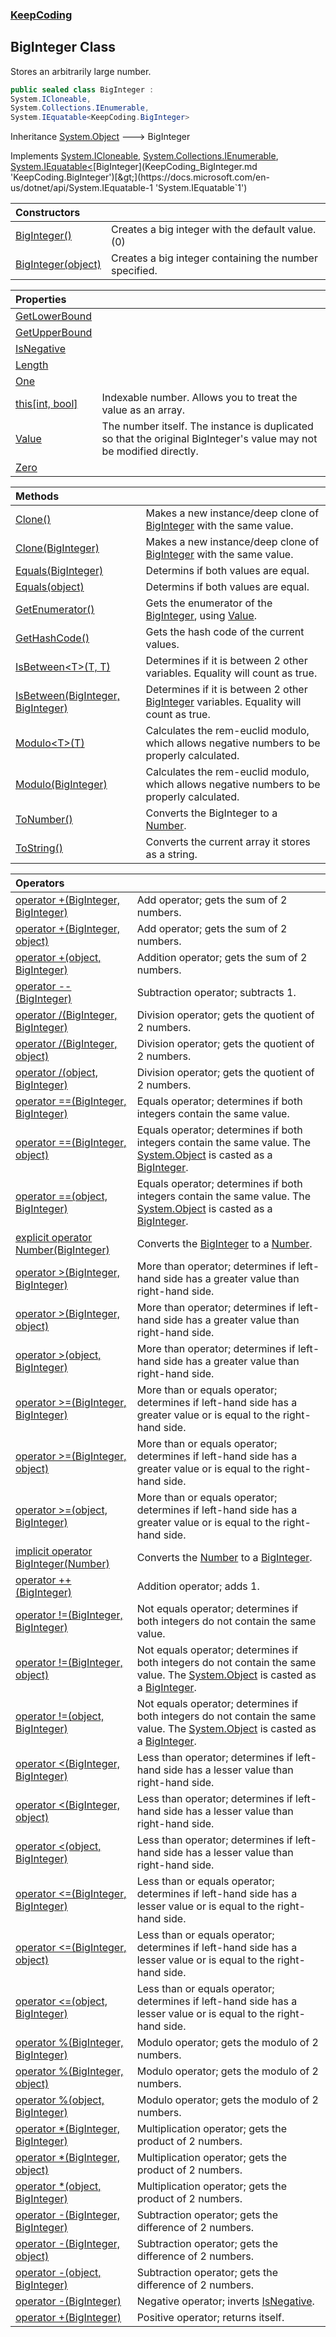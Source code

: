 ### [KeepCoding](KeepCoding.md 'KeepCoding')
## BigInteger Class
Stores an arbitrarily large number.  
```csharp
public sealed class BigInteger :
System.ICloneable,
System.Collections.IEnumerable,
System.IEquatable<KeepCoding.BigInteger>
```

Inheritance [System.Object](https://docs.microsoft.com/en-us/dotnet/api/System.Object 'System.Object') &#129106; BigInteger  

Implements [System.ICloneable](https://docs.microsoft.com/en-us/dotnet/api/System.ICloneable 'System.ICloneable'), [System.Collections.IEnumerable](https://docs.microsoft.com/en-us/dotnet/api/System.Collections.IEnumerable 'System.Collections.IEnumerable'), [System.IEquatable&lt;](https://docs.microsoft.com/en-us/dotnet/api/System.IEquatable-1 'System.IEquatable`1')[BigInteger](KeepCoding_BigInteger.md 'KeepCoding.BigInteger')[&gt;](https://docs.microsoft.com/en-us/dotnet/api/System.IEquatable-1 'System.IEquatable`1')  

| Constructors | |
| :--- | :--- |
| [BigInteger()](KeepCoding_BigInteger_BigInteger().md 'KeepCoding.BigInteger.BigInteger()') | Creates a big integer with the default value. (0)<br/> |
| [BigInteger(object)](KeepCoding_BigInteger_BigInteger(object).md 'KeepCoding.BigInteger.BigInteger(object)') | Creates a big integer containing the number specified.<br/> |

| Properties | |
| :--- | :--- |
| [GetLowerBound](KeepCoding_BigInteger_GetLowerBound.md 'KeepCoding.BigInteger.GetLowerBound') |  |
| [GetUpperBound](KeepCoding_BigInteger_GetUpperBound.md 'KeepCoding.BigInteger.GetUpperBound') |  |
| [IsNegative](KeepCoding_BigInteger_IsNegative.md 'KeepCoding.BigInteger.IsNegative') |  |
| [Length](KeepCoding_BigInteger_Length.md 'KeepCoding.BigInteger.Length') |  |
| [One](KeepCoding_BigInteger_One.md 'KeepCoding.BigInteger.One') |  |
| [this[int, bool]](KeepCoding_BigInteger_this_int_bool_.md 'KeepCoding.BigInteger.this[int, bool]') | Indexable number. Allows you to treat the value as an array.<br/> |
| [Value](KeepCoding_BigInteger_Value.md 'KeepCoding.BigInteger.Value') | The number itself. The instance is duplicated so that the original BigInteger's value may not be modified directly.<br/> |
| [Zero](KeepCoding_BigInteger_Zero.md 'KeepCoding.BigInteger.Zero') |  |

| Methods | |
| :--- | :--- |
| [Clone()](KeepCoding_BigInteger_Clone().md 'KeepCoding.BigInteger.Clone()') | Makes a new instance/deep clone of [BigInteger](KeepCoding_BigInteger.md 'KeepCoding.BigInteger') with the same value.<br/> |
| [Clone(BigInteger)](KeepCoding_BigInteger_Clone(KeepCoding_BigInteger).md 'KeepCoding.BigInteger.Clone(KeepCoding.BigInteger)') | Makes a new instance/deep clone of [BigInteger](KeepCoding_BigInteger.md 'KeepCoding.BigInteger') with the same value.<br/> |
| [Equals(BigInteger)](KeepCoding_BigInteger_Equals(KeepCoding_BigInteger).md 'KeepCoding.BigInteger.Equals(KeepCoding.BigInteger)') | Determins if both values are equal.<br/> |
| [Equals(object)](KeepCoding_BigInteger_Equals(object).md 'KeepCoding.BigInteger.Equals(object)') | Determins if both values are equal.<br/> |
| [GetEnumerator()](KeepCoding_BigInteger_GetEnumerator().md 'KeepCoding.BigInteger.GetEnumerator()') | Gets the enumerator of the [BigInteger](KeepCoding_BigInteger.md 'KeepCoding.BigInteger'), using [Value](KeepCoding_BigInteger_Value.md 'KeepCoding.BigInteger.Value').<br/> |
| [GetHashCode()](KeepCoding_BigInteger_GetHashCode().md 'KeepCoding.BigInteger.GetHashCode()') | Gets the hash code of the current values.<br/> |
| [IsBetween&lt;T&gt;(T, T)](KeepCoding_BigInteger_IsBetween_T_(T_T).md 'KeepCoding.BigInteger.IsBetween&lt;T&gt;(T, T)') | Determines if it is between 2 other variables. Equality will count as true.<br/> |
| [IsBetween(BigInteger, BigInteger)](KeepCoding_BigInteger_IsBetween(KeepCoding_BigInteger_KeepCoding_BigInteger).md 'KeepCoding.BigInteger.IsBetween(KeepCoding.BigInteger, KeepCoding.BigInteger)') | Determines if it is between 2 other [BigInteger](KeepCoding_BigInteger.md 'KeepCoding.BigInteger') variables. Equality will count as true.<br/> |
| [Modulo&lt;T&gt;(T)](KeepCoding_BigInteger_Modulo_T_(T).md 'KeepCoding.BigInteger.Modulo&lt;T&gt;(T)') | Calculates the rem-euclid modulo, which allows negative numbers to be properly calculated.<br/> |
| [Modulo(BigInteger)](KeepCoding_BigInteger_Modulo(KeepCoding_BigInteger).md 'KeepCoding.BigInteger.Modulo(KeepCoding.BigInteger)') | Calculates the rem-euclid modulo, which allows negative numbers to be properly calculated.<br/> |
| [ToNumber()](KeepCoding_BigInteger_ToNumber().md 'KeepCoding.BigInteger.ToNumber()') | Converts the BigInteger to a [Number](KeepCoding_Number.md 'KeepCoding.Number').<br/> |
| [ToString()](KeepCoding_BigInteger_ToString().md 'KeepCoding.BigInteger.ToString()') | Converts the current array it stores as a string.<br/> |

| Operators | |
| :--- | :--- |
| [operator +(BigInteger, BigInteger)](KeepCoding_BigInteger_op_Addition(KeepCoding_BigInteger_KeepCoding_BigInteger).md 'KeepCoding.BigInteger.op_Addition(KeepCoding.BigInteger, KeepCoding.BigInteger)') | Add operator; gets the sum of 2 numbers.<br/> |
| [operator +(BigInteger, object)](KeepCoding_BigInteger_op_Addition(KeepCoding_BigInteger_object).md 'KeepCoding.BigInteger.op_Addition(KeepCoding.BigInteger, object)') | Add operator; gets the sum of 2 numbers.<br/> |
| [operator +(object, BigInteger)](KeepCoding_BigInteger_op_Addition(object_KeepCoding_BigInteger).md 'KeepCoding.BigInteger.op_Addition(object, KeepCoding.BigInteger)') | Addition operator; gets the sum of 2 numbers.<br/> |
| [operator --(BigInteger)](KeepCoding_BigInteger_op_Decrement(KeepCoding_BigInteger).md 'KeepCoding.BigInteger.op_Decrement(KeepCoding.BigInteger)') | Subtraction operator; subtracts 1.<br/> |
| [operator /(BigInteger, BigInteger)](KeepCoding_BigInteger_op_Division(KeepCoding_BigInteger_KeepCoding_BigInteger).md 'KeepCoding.BigInteger.op_Division(KeepCoding.BigInteger, KeepCoding.BigInteger)') | Division operator; gets the quotient of 2 numbers.<br/> |
| [operator /(BigInteger, object)](KeepCoding_BigInteger_op_Division(KeepCoding_BigInteger_object).md 'KeepCoding.BigInteger.op_Division(KeepCoding.BigInteger, object)') | Division operator; gets the quotient of 2 numbers.<br/> |
| [operator /(object, BigInteger)](KeepCoding_BigInteger_op_Division(object_KeepCoding_BigInteger).md 'KeepCoding.BigInteger.op_Division(object, KeepCoding.BigInteger)') | Division operator; gets the quotient of 2 numbers.<br/> |
| [operator ==(BigInteger, BigInteger)](KeepCoding_BigInteger_op_Equality(KeepCoding_BigInteger_KeepCoding_BigInteger).md 'KeepCoding.BigInteger.op_Equality(KeepCoding.BigInteger, KeepCoding.BigInteger)') | Equals operator; determines if both integers contain the same value.<br/> |
| [operator ==(BigInteger, object)](KeepCoding_BigInteger_op_Equality(KeepCoding_BigInteger_object).md 'KeepCoding.BigInteger.op_Equality(KeepCoding.BigInteger, object)') | Equals operator; determines if both integers contain the same value. The [System.Object](https://docs.microsoft.com/en-us/dotnet/api/System.Object 'System.Object') is casted as a [BigInteger](KeepCoding_BigInteger.md 'KeepCoding.BigInteger').<br/> |
| [operator ==(object, BigInteger)](KeepCoding_BigInteger_op_Equality(object_KeepCoding_BigInteger).md 'KeepCoding.BigInteger.op_Equality(object, KeepCoding.BigInteger)') | Equals operator; determines if both integers contain the same value. The [System.Object](https://docs.microsoft.com/en-us/dotnet/api/System.Object 'System.Object') is casted as a [BigInteger](KeepCoding_BigInteger.md 'KeepCoding.BigInteger').<br/> |
| [explicit operator Number(BigInteger)](KeepCoding_BigInteger_op_ExplicitKeepCoding_Number(KeepCoding_BigInteger).md 'KeepCoding.BigInteger.op_Explicit KeepCoding.Number(KeepCoding.BigInteger)') | Converts the [BigInteger](KeepCoding_BigInteger.md 'KeepCoding.BigInteger') to a [Number](KeepCoding_Number.md 'KeepCoding.Number').<br/> |
| [operator &gt;(BigInteger, BigInteger)](KeepCoding_BigInteger_op_GreaterThan(KeepCoding_BigInteger_KeepCoding_BigInteger).md 'KeepCoding.BigInteger.op_GreaterThan(KeepCoding.BigInteger, KeepCoding.BigInteger)') | More than operator; determines if left-hand side has a greater value than right-hand side.<br/> |
| [operator &gt;(BigInteger, object)](KeepCoding_BigInteger_op_GreaterThan(KeepCoding_BigInteger_object).md 'KeepCoding.BigInteger.op_GreaterThan(KeepCoding.BigInteger, object)') | More than operator; determines if left-hand side has a greater value than right-hand side.<br/> |
| [operator &gt;(object, BigInteger)](KeepCoding_BigInteger_op_GreaterThan(object_KeepCoding_BigInteger).md 'KeepCoding.BigInteger.op_GreaterThan(object, KeepCoding.BigInteger)') | More than operator; determines if left-hand side has a greater value than right-hand side.<br/> |
| [operator &gt;=(BigInteger, BigInteger)](KeepCoding_BigInteger_op_GreaterThanOrEqual(KeepCoding_BigInteger_KeepCoding_BigInteger).md 'KeepCoding.BigInteger.op_GreaterThanOrEqual(KeepCoding.BigInteger, KeepCoding.BigInteger)') | More than or equals operator; determines if left-hand side has a greater value or is equal to the right-hand side.<br/> |
| [operator &gt;=(BigInteger, object)](KeepCoding_BigInteger_op_GreaterThanOrEqual(KeepCoding_BigInteger_object).md 'KeepCoding.BigInteger.op_GreaterThanOrEqual(KeepCoding.BigInteger, object)') | More than or equals operator; determines if left-hand side has a greater value or is equal to the right-hand side.<br/> |
| [operator &gt;=(object, BigInteger)](KeepCoding_BigInteger_op_GreaterThanOrEqual(object_KeepCoding_BigInteger).md 'KeepCoding.BigInteger.op_GreaterThanOrEqual(object, KeepCoding.BigInteger)') | More than or equals operator; determines if left-hand side has a greater value or is equal to the right-hand side.<br/> |
| [implicit operator BigInteger(Number)](KeepCoding_BigInteger_op_ImplicitKeepCoding_BigInteger(KeepCoding_Number).md 'KeepCoding.BigInteger.op_Implicit KeepCoding.BigInteger(KeepCoding.Number)') | Converts the [Number](KeepCoding_Number.md 'KeepCoding.Number') to a [BigInteger](KeepCoding_BigInteger.md 'KeepCoding.BigInteger').<br/> |
| [operator ++(BigInteger)](KeepCoding_BigInteger_op_Increment(KeepCoding_BigInteger).md 'KeepCoding.BigInteger.op_Increment(KeepCoding.BigInteger)') | Addition operator; adds 1.<br/> |
| [operator !=(BigInteger, BigInteger)](KeepCoding_BigInteger_op_Inequality(KeepCoding_BigInteger_KeepCoding_BigInteger).md 'KeepCoding.BigInteger.op_Inequality(KeepCoding.BigInteger, KeepCoding.BigInteger)') | Not equals operator; determines if both integers do not contain the same value.<br/> |
| [operator !=(BigInteger, object)](KeepCoding_BigInteger_op_Inequality(KeepCoding_BigInteger_object).md 'KeepCoding.BigInteger.op_Inequality(KeepCoding.BigInteger, object)') | Not equals operator; determines if both integers do not contain the same value. The [System.Object](https://docs.microsoft.com/en-us/dotnet/api/System.Object 'System.Object') is casted as a [BigInteger](KeepCoding_BigInteger.md 'KeepCoding.BigInteger').<br/> |
| [operator !=(object, BigInteger)](KeepCoding_BigInteger_op_Inequality(object_KeepCoding_BigInteger).md 'KeepCoding.BigInteger.op_Inequality(object, KeepCoding.BigInteger)') | Not equals operator; determines if both integers do not contain the same value. The [System.Object](https://docs.microsoft.com/en-us/dotnet/api/System.Object 'System.Object') is casted as a [BigInteger](KeepCoding_BigInteger.md 'KeepCoding.BigInteger').<br/> |
| [operator &lt;(BigInteger, BigInteger)](KeepCoding_BigInteger_op_LessThan(KeepCoding_BigInteger_KeepCoding_BigInteger).md 'KeepCoding.BigInteger.op_LessThan(KeepCoding.BigInteger, KeepCoding.BigInteger)') | Less than operator; determines if left-hand side has a lesser value than right-hand side.<br/> |
| [operator &lt;(BigInteger, object)](KeepCoding_BigInteger_op_LessThan(KeepCoding_BigInteger_object).md 'KeepCoding.BigInteger.op_LessThan(KeepCoding.BigInteger, object)') | Less than operator; determines if left-hand side has a lesser value than right-hand side.<br/> |
| [operator &lt;(object, BigInteger)](KeepCoding_BigInteger_op_LessThan(object_KeepCoding_BigInteger).md 'KeepCoding.BigInteger.op_LessThan(object, KeepCoding.BigInteger)') | Less than operator; determines if left-hand side has a lesser value than right-hand side.<br/> |
| [operator &lt;=(BigInteger, BigInteger)](KeepCoding_BigInteger_op_LessThanOrEqual(KeepCoding_BigInteger_KeepCoding_BigInteger).md 'KeepCoding.BigInteger.op_LessThanOrEqual(KeepCoding.BigInteger, KeepCoding.BigInteger)') | Less than or equals operator; determines if left-hand side has a lesser value or is equal to the right-hand side.<br/> |
| [operator &lt;=(BigInteger, object)](KeepCoding_BigInteger_op_LessThanOrEqual(KeepCoding_BigInteger_object).md 'KeepCoding.BigInteger.op_LessThanOrEqual(KeepCoding.BigInteger, object)') | Less than or equals operator; determines if left-hand side has a lesser value or is equal to the right-hand side.<br/> |
| [operator &lt;=(object, BigInteger)](KeepCoding_BigInteger_op_LessThanOrEqual(object_KeepCoding_BigInteger).md 'KeepCoding.BigInteger.op_LessThanOrEqual(object, KeepCoding.BigInteger)') | Less than or equals operator; determines if left-hand side has a lesser value or is equal to the right-hand side.<br/> |
| [operator %(BigInteger, BigInteger)](KeepCoding_BigInteger_op_Modulus(KeepCoding_BigInteger_KeepCoding_BigInteger).md 'KeepCoding.BigInteger.op_Modulus(KeepCoding.BigInteger, KeepCoding.BigInteger)') | Modulo operator; gets the modulo of 2 numbers.<br/> |
| [operator %(BigInteger, object)](KeepCoding_BigInteger_op_Modulus(KeepCoding_BigInteger_object).md 'KeepCoding.BigInteger.op_Modulus(KeepCoding.BigInteger, object)') | Modulo operator; gets the modulo of 2 numbers.<br/> |
| [operator %(object, BigInteger)](KeepCoding_BigInteger_op_Modulus(object_KeepCoding_BigInteger).md 'KeepCoding.BigInteger.op_Modulus(object, KeepCoding.BigInteger)') | Modulo operator; gets the modulo of 2 numbers.<br/> |
| [operator *(BigInteger, BigInteger)](KeepCoding_BigInteger_op_Multiply(KeepCoding_BigInteger_KeepCoding_BigInteger).md 'KeepCoding.BigInteger.op_Multiply(KeepCoding.BigInteger, KeepCoding.BigInteger)') | Multiplication operator; gets the product of 2 numbers.<br/> |
| [operator *(BigInteger, object)](KeepCoding_BigInteger_op_Multiply(KeepCoding_BigInteger_object).md 'KeepCoding.BigInteger.op_Multiply(KeepCoding.BigInteger, object)') | Multiplication operator; gets the product of 2 numbers.<br/> |
| [operator *(object, BigInteger)](KeepCoding_BigInteger_op_Multiply(object_KeepCoding_BigInteger).md 'KeepCoding.BigInteger.op_Multiply(object, KeepCoding.BigInteger)') | Multiplication operator; gets the product of 2 numbers.<br/> |
| [operator -(BigInteger, BigInteger)](KeepCoding_BigInteger_op_Subtraction(KeepCoding_BigInteger_KeepCoding_BigInteger).md 'KeepCoding.BigInteger.op_Subtraction(KeepCoding.BigInteger, KeepCoding.BigInteger)') | Subtraction operator; gets the difference of 2 numbers.<br/> |
| [operator -(BigInteger, object)](KeepCoding_BigInteger_op_Subtraction(KeepCoding_BigInteger_object).md 'KeepCoding.BigInteger.op_Subtraction(KeepCoding.BigInteger, object)') | Subtraction operator; gets the difference of 2 numbers.<br/> |
| [operator -(object, BigInteger)](KeepCoding_BigInteger_op_Subtraction(object_KeepCoding_BigInteger).md 'KeepCoding.BigInteger.op_Subtraction(object, KeepCoding.BigInteger)') | Subtraction operator; gets the difference of 2 numbers.<br/> |
| [operator -(BigInteger)](KeepCoding_BigInteger_op_UnaryNegation(KeepCoding_BigInteger).md 'KeepCoding.BigInteger.op_UnaryNegation(KeepCoding.BigInteger)') | Negative operator; inverts [IsNegative](KeepCoding_BigInteger_IsNegative.md 'KeepCoding.BigInteger.IsNegative').<br/> |
| [operator +(BigInteger)](KeepCoding_BigInteger_op_UnaryPlus(KeepCoding_BigInteger).md 'KeepCoding.BigInteger.op_UnaryPlus(KeepCoding.BigInteger)') | Positive operator; returns itself.<br/> |
